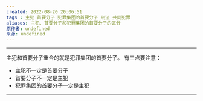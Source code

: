 ```yaml
---
created: 2022-08-20 20:06:51
tags : 主犯 首要分子 犯罪集团的首要分子 刑法 共同犯罪
aliases: 主犯、首要分子和犯罪集团的首要分子的区分
原作者: undefined
来源: undefined
---
```

---
主犯和首要分子重合的就是犯罪集团的首要分子。
有三点要注意：
* 主犯不一定是首要分子
* 首要分子不一定是主犯
* 犯罪集团的首要分子一定是主犯

---

